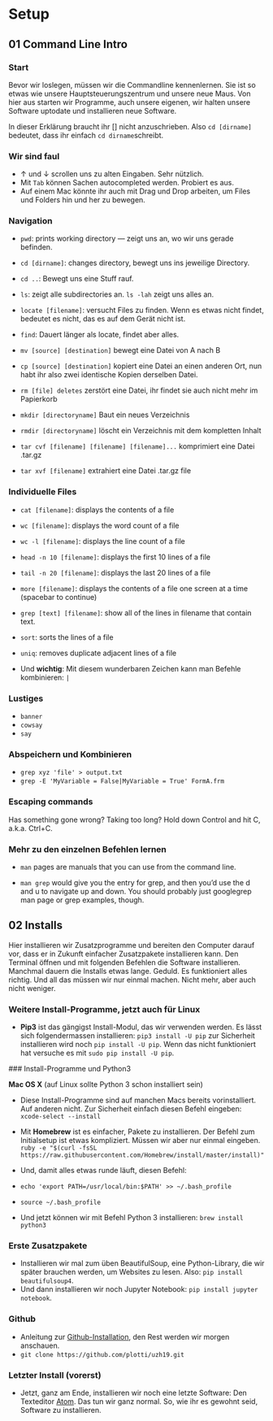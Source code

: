 # Setup

## 01 Command Line Intro

### Start

Bevor wir loslegen, müssen wir die Commandline kennenlernen. Sie ist so etwas wie unsere Hauptsteuerungszentrum und unsere neue Maus. Von hier aus starten wir Programme, auch unsere eigenen, wir halten unsere Software uptodate und installieren neue Software.

In dieser Erklärung braucht ihr [] nicht anzuschrieben. Also ```cd [dirname]```
bedeutet, dass ihr einfach ```cd dirname```schreibt.

### Wir sind faul

* ↑ und ↓ scrollen uns zu alten Eingaben. Sehr nützlich.
* Mit ```Tab``` können Sachen autocompleted werden. Probiert es aus.
* Auf einem Mac könnte ihr auch mit Drag und Drop arbeiten, um Files und Folders hin und her zu bewegen.

### Navigation

* ```pwd```: prints working directory — zeigt uns an, wo wir uns gerade befinden.
* ```cd [dirname]```: changes directory, bewegt uns ins jeweilige Directory.
* ``cd ..``: Bewegt uns eine Stuff rauf.
* ``ls``: zeigt alle subdirectories an. ``ls -lah`` zeigt uns alles an.
* ```locate [filename]```: versucht Files zu finden. Wenn es etwas nicht findet, bedeutet es nicht, das es auf dem Gerät nicht ist.
* ```find```: Dauert länger als locate, findet aber alles.

* ```mv [source] [destination]``` bewegt eine Datei von A nach B
* ```cp [source] [destination]``` kopiert eine Datei an einen anderen Ort, nun habt ihr also zwei identische Kopien derselben Datei.
* ```rm [file] deletes``` zerstört eine Datei, ihr findet sie auch nicht mehr im Papierkorb
* ```mkdir [directoryname]``` Baut ein neues Verzeichnis
* ```rmdir [directoryname]``` löscht ein Verzeichnis mit dem kompletten Inhalt
* ```tar cvf [filename] [filename] [filename]...``` komprimiert eine Datei .tar.gz
* ```tar xvf [filename]``` extrahiert eine Datei .tar.gz file

### Individuelle Files

* ```cat [filename]```: displays the contents of a file
* ```wc [filename]```: displays the word count of a file
* ```wc -l [filename]```: displays the line count of a file
* ```head -n 10 [filename]```: displays the first 10 lines of a file
* ```tail -n 20 [filename]```: displays the last 20 lines of a file
* ```more [filename]```: displays the contents of a file one screen at a time (spacebar to continue)
* ```grep [text] [filename]```: show all of the lines in filename that contain text.
* ```sort```: sorts the lines of a file
* ```uniq```: removes duplicate adjacent lines of a file

* Und **wichtig**: Mit diesem wunderbaren Zeichen kann man Befehle kombinieren: ```|```

### Lustiges

* ```banner```
* ```cowsay```
* ```say```

### Abspeichern und Kombinieren

* ```grep xyz 'file' > output.txt```
* ```grep -E 'MyVariable = False|MyVariable = True' FormA.frm```

### Escaping commands

Has something gone wrong? Taking too long? Hold down Control and hit C, a.k.a. Ctrl+C.

### Mehr zu den einzelnen Befehlen lernen

* ```man``` pages are manuals that you can use from the command line.

* ```man grep``` would give you the entry for grep, and then you’d use the d and u to navigate up and down. You should probably just googlegrep man page or grep examples, though.

## 02 Installs

Hier installieren wir Zusatzprogramme und bereiten den Computer darauf vor, dass er in Zukunft einfacher Zusatzpakete installieren kann. Den Terminal öffnen und mit folgenden Befehlen die Software installieren. Manchmal dauern die Installs etwas lange. Geduld. Es funktioniert alles richtig. Und all das müssen wir nur einmal machen. Nicht mehr, aber auch nicht weniger.

### Weitere Install-Programme, jetzt auch für Linux

- **Pip3** ist das gängigst Install-Modul, das wir verwenden werden. Es lässt sich folgendermassen installieren: ```pip3 install -U pip``` zur Sicherheit installieren wird noch ```pip install -U pip```. Wenn das nicht funktioniert hat versuche es mit ```sudo pip install -U pip```.

### Install-Programme und Python3

**Mac OS X** (auf Linux sollte Python 3 schon installiert sein)

- Diese Install-Programme sind auf manchen Macs bereits vorinstalliert. Auf
anderen nicht. Zur Sicherheit einfach diesen Befehl eingeben: ```xcode-select --install```

- Mit **Homebrew** ist es einfacher, Pakete zu installieren. Der Befehl zum
Initialsetup ist etwas kompliziert. Müssen wir aber nur einmal
eingeben. ```ruby -e "$(curl -fsSL https://raw.githubusercontent.com/Homebrew/install/master/install)"```

- Und, damit alles etwas runde läuft, diesen Befehl:
- ```echo 'export PATH=/usr/local/bin:$PATH' >> ~/.bash_profile```
- ```source ~/.bash_profile```

- Und jetzt können wir mit Befehl Python 3 installieren: ```brew install python3```

### Erste Zusatzpakete

- Installieren wir mal zum üben BeautifulSoup, eine Python-Library, die wir später
brauchen werden, um Websites zu lesen. Also: ```pip install beautifulsoup4```.
- Und dann installieren wir noch Jupyter Notebook: ```pip install jupyter notebook```.

### Github

- Anleitung zur [Github-Installation](https://gist.github.com/derhuerst/1b15ff4652a867391f03), den Rest werden wir morgen anschauen.
- ```git clone https://github.com/plotti/uzh19.git```

### Letzter Install (vorerst)

- Jetzt, ganz am Ende, installieren wir noch eine letzte Software: Den Texteditor [Atom](https://atom.io/). Das tun wir ganz normal. So, wie ihr es gewohnt seid, Software zu installieren.
